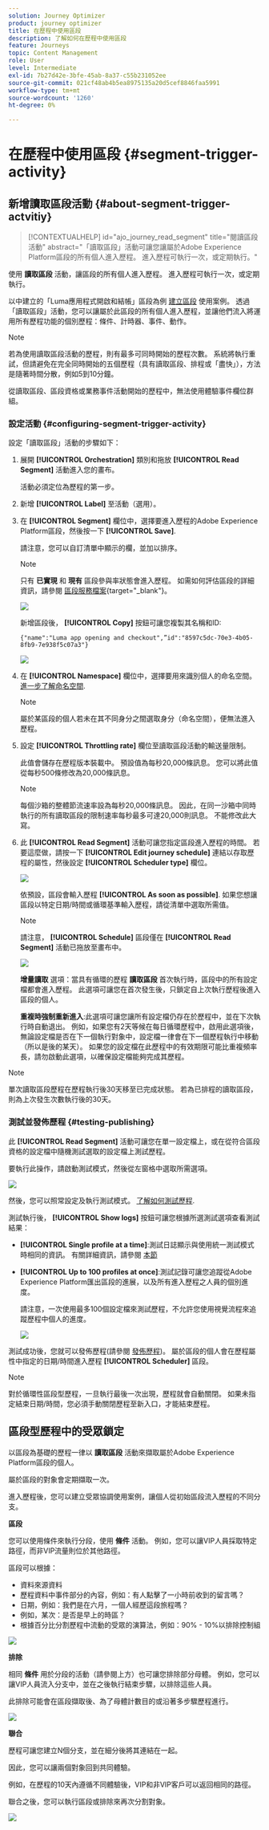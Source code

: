 ```yaml
---
solution: Journey Optimizer
product: journey optimizer
title: 在歷程中使用區段
description: 了解如何在歷程中使用區段
feature: Journeys
topic: Content Management
role: User
level: Intermediate
exl-id: 7b27d42e-3bfe-45ab-8a37-c55b231052ee
source-git-commit: 021cf48ab4b5ea8975135a20d5cef8846faa5991
workflow-type: tm+mt
source-wordcount: '1260'
ht-degree: 0%

---
```


# 在歷程中使用區段 {#segment-trigger-activity}

## 新增讀取區段活動 {#about-segment-trigger-actvitiy}

>[!CONTEXTUALHELP]
>id="ajo_journey_read_segment"
>title="閱讀區段活動"
>abstract="「讀取區段」活動可讓您讓屬於Adobe Experience Platform區段的所有個人進入歷程。 進入歷程可執行一次，或定期執行。"

使用 **讀取區段** 活動，讓區段的所有個人進入歷程。 進入歷程可執行一次，或定期執行。

以中建立的「Luma應用程式開啟和結帳」區段為例 [建立區段](../segment/about-segments.md) 使用案例。 透過「讀取區段」活動，您可以讓屬於此區段的所有個人進入歷程，並讓他們流入將運用所有歷程功能的個別歷程：條件、計時器、事件、動作。

>[!NOTE]
>
>若為使用讀取區段活動的歷程，則有最多可同時開始的歷程次數。 系統將執行重試，但請避免在完全同時開始的五個歷程（具有讀取區段、排程或「盡快」），方法是隨著時間分散，例如5到10分鐘。
>
>從讀取區段、區段資格或業務事件活動開始的歷程中，無法使用體驗事件欄位群組。

### 設定活動 {#configuring-segment-trigger-activity}

設定「讀取區段」活動的步驟如下：

1. 展開 **[!UICONTROL Orchestration]** 類別和拖放 **[!UICONTROL Read Segment]** 活動進入您的畫布。

   活動必須定位為歷程的第一步。

1. 新增 **[!UICONTROL Label]** 至活動（選用）。

1. 在 **[!UICONTROL Segment]** 欄位中，選擇要進入歷程的Adobe Experience Platform區段，然後按一下 **[!UICONTROL Save]**.

   請注意，您可以自訂清單中顯示的欄，並加以排序。

   >[!NOTE]
   >
   >只有 **已實現** 和 **現有** 區段參與率狀態會進入歷程。 如需如何評估區段的詳細資訊，請參閱 [區段服務檔案](https://experienceleague.adobe.com/docs/experience-platform/segmentation/tutorials/evaluate-a-segment.html#interpret-segment-results){target=&quot;_blank&quot;}。

   ![](assets/read-segment-selection.png)

   新增區段後， **[!UICONTROL Copy]** 按鈕可讓您複製其名稱和ID:

   `{"name":"Luma app opening and checkout",”id":"8597c5dc-70e3-4b05-8fb9-7e938f5c07a3"}`

   ![](assets/read-segment-copy.png)

1. 在 **[!UICONTROL Namespace]** 欄位中，選擇要用來識別個人的命名空間。 [進一步了解命名空間](../event/about-creating.md#select-the-namespace).

   >[!NOTE]
   >
   >屬於某區段的個人若未在其不同身分之間選取身分（命名空間），便無法進入歷程。

1. 設定 **[!UICONTROL Throttling rate]** 欄位至讀取區段活動的輸送量限制。

   此值會儲存在歷程版本裝載中。 預設值為每秒20,000條訊息。 您可以將此值從每秒500條修改為20,000條訊息。

   >[!NOTE]
   >
   >每個沙箱的整體節流速率設為每秒20,000條訊息。 因此，在同一沙箱中同時執行的所有讀取區段的限制速率每秒最多可達20,000則訊息。 不能修改此大寫。

1. 此 **[!UICONTROL Read Segment]** 活動可讓您指定區段進入歷程的時間。 若要這麼做，請按一下 **[!UICONTROL Edit journey schedule]** 連結以存取歷程的屬性，然後設定 **[!UICONTROL Scheduler type]** 欄位。

   ![](assets/read-segment-schedule.png)

   依預設，區段會輸入歷程 **[!UICONTROL As soon as possible]**. 如果您想讓區段以特定日期/時間或循環基準輸入歷程，請從清單中選取所需值。

   >[!NOTE]
   >
   >請注意， **[!UICONTROL Schedule]** 區段僅在 **[!UICONTROL Read Segment]** 活動已拖放至畫布中。

   ![](assets/read-segment-schedule-list.png)

   **增量讀取** 選項：當具有循環的歷程 **讀取區段** 首次執行時，區段中的所有設定檔都會進入歷程。 此選項可讓您在首次發生後，只鎖定自上次執行歷程後進入區段的個人。

   **重複時強制重新進入**:此選項可讓您讓所有設定檔仍存在於歷程中，並在下次執行時自動退出。 例如，如果您有2天等候在每日循環歷程中，啟用此選項後，無論設定檔是否在下一個執行對象中，設定檔一律會在下一個歷程執行中移動（所以是後的某天）。 如果您的設定檔在此歷程中的有效期限可能比重複頻率長，請勿啟動此選項，以確保設定檔能夠完成其歷程。

<!--

### Segment filters {#segment-filters}

[!CONTEXTUALHELP]
>id="jo_segment_filters"
>title="About segment filters"
>abstract="You can choose to target only the individuals who entered or exited a specific segment during a specific time window. For example, you can decide to only retrieve all the customers who entered the VIP segment since last week."

You can choose to target only the individuals who entered or exited a specific segment during a specific time window. For example, you can decide to only retrieve all the customers who entered the VIP segment since last week. Only the new VIP customers will be targeted. All the customers who were already part of the VIP segment before will be excluded.

To activate this mode, click the **Segment Filters** toggle. Two fields are displayed:

**Segment membership**: choose whether you want to listen to segment entrances or exits. 

**Lookback window**: define when you want to start to listen to entrances or exits. This lookback window is expressed in hours, starting from the moment the journey is triggered.  If you set this duration to 0, the journey will target all members of the segment. For recurring journeys, it will take into account all entrances/exits since the last time the journey was triggered.

-->

>[!NOTE]
>
>單次讀取區段歷程在歷程執行後30天移至已完成狀態。 若為已排程的讀取區段，則為上次發生次數執行後的30天。

### 測試並發佈歷程 {#testing-publishing}

此 **[!UICONTROL Read Segment]** 活動可讓您在單一設定檔上，或在從符合區段資格的設定檔中隨機測試選取的設定檔上測試歷程。

要執行此操作，請啟動測試模式，然後從左窗格中選取所需選項。

![](assets/read-segment-test-mode.png)

然後，您可以照常設定及執行測試模式。 [了解如何測試歷程](testing-the-journey.md).

測試執行後， **[!UICONTROL Show logs]** 按鈕可讓您根據所選測試選項查看測試結果：

* **[!UICONTROL Single profile at a time]**:測試日誌顯示與使用統一測試模式時相同的資訊。 有關詳細資訊，請參閱 [本節](testing-the-journey.md#viewing_logs)

* **[!UICONTROL Up to 100 profiles at once]**:測試記錄可讓您追蹤從Adobe Experience Platform匯出區段的進展，以及所有進入歷程之人員的個別進度。

   請注意，一次使用最多100個設定檔來測試歷程，不允許您使用視覺流程來追蹤歷程中個人的進度。

   ![](assets/read-segment-log.png)

測試成功後，您就可以發佈歷程(請參閱 [發佈歷程](publishing-the-journey.md))。 屬於區段的個人會在歷程屬性中指定的日期/時間進入歷程 **[!UICONTROL Scheduler]** 區段。

>[!NOTE]
>
>對於循環性區段型歷程，一旦執行最後一次出現，歷程就會自動關閉。 如果未指定結束日期/時間，您必須手動關閉歷程至新入口，才能結束歷程。

## 區段型歷程中的受眾鎖定

以區段為基礎的歷程一律以 **讀取區段** 活動來擷取屬於Adobe Experience Platform區段的個人。

屬於區段的對象會定期擷取一次。

進入歷程後，您可以建立受眾協調使用案例，讓個人從初始區段流入歷程的不同分支。

**區段**

您可以使用條件來執行分段，使用 **條件** 活動。 例如，您可以讓VIP人員採取特定路徑，而非VIP流量則位於其他路徑。

區段可以根據：

* 資料來源資料
* 歷程資料中事件部分的內容，例如：有人點擊了一小時前收到的留言嗎？
* 日期，例如：我們是在六月，一個人經歷這段旅程嗎？
* 例如，某次：是否是早上的時區？
* 根據百分比分割歷程中流動的受眾的演算法，例如：90% - 10%以排除控制組

![](assets/read-segment-audience1.png)

**排除**

相同 **條件** 用於分段的活動（請參閱上方）也可讓您排除部分母體。 例如，您可以讓VIP人員流入分支中，並在之後執行結束步驟，以排除這些人員。

此排除可能會在區段擷取後、為了母體計數目的或沿著多步驟歷程進行。

![](assets/read-segment-audience2.png)

**聯合**

歷程可讓您建立N個分支，並在細分後將其連結在一起。

因此，您可以讓兩個對象回到共同體驗。

例如，在歷程的10天內遵循不同體驗後，VIP和非VIP客戶可以返回相同的路徑。

聯合之後，您可以執行區段或排除來再次分割對象。

![](assets/read-segment-audience3.png)
